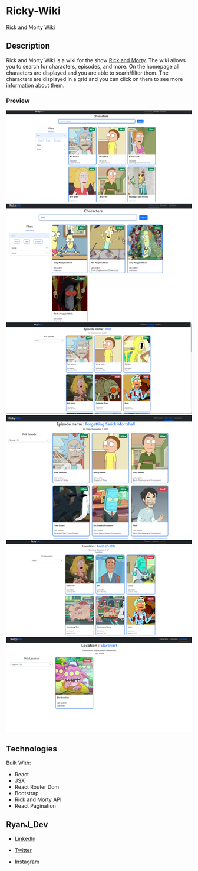 # Ricky-Wiki

Rick and Morty Wiki

## Description

Rick and Morty Wiki is a wiki for the show [Rick and Morty](https://rickandmorty.fandom.com/wiki/Rick_and_Morty).
The wiki allows you to search for characters, episodes, and more.
On the homepage all characters are displayed and you are able to searh/filter them.
The characters are displayed in a grid and you can click on them to see more information about them.

### Preview

![RickiWiki HomePage](https://github.com/rjhelm/pickle-rick/blob/main/ricky-wiki/assets/imgs/homepage.png?raw=true)
![RickiWiki Search](https://github.com/rjhelm/pickle-rick/blob/main/ricky-wiki/assets/imgs/search.png?raw=true)
![RickiWiki EpisodePage](https://github.com/rjhelm/pickle-rick/blob/main/ricky-wiki/assets/imgs/episode-page.png?raw=true)
![RickiWiki Episode Input Example](https://github.com/rjhelm/pickle-rick/blob/main/ricky-wiki/assets/imgs/episode-input.png?raw=true)
![RickiWiki LocationPage](https://github.com/rjhelm/pickle-rick/blob/main/ricky-wiki/assets/imgs/location-page.png?raw=true)
![RickiWiki Location Input Example](https://github.com/rjhelm/pickle-rick/blob/main/ricky-wiki/assets/imgs/location-input.png?raw=true)

## Technologies

Built With:

- React
- JSX
- React Router Dom
- Bootstrap
- Rick and Morty API
- React Pagination

## RyanJ_Dev

- [LinkedIn](https://www.linkedin.com/in/ryjhelm/)

- [Twitter](https://twitter.com/ryan_j_dev)

- [Instagram](https://www.instagram.com/ryan_j_dev/)
